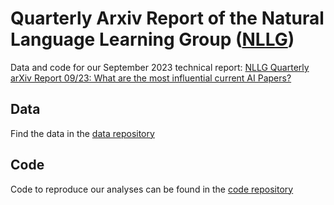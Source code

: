 # Quarterly Arxiv Report of the Natural Language Learning Group ([NLLG](https://nl2g.github.io/))

Data and code for our September 2023 technical report: [NLLG Quarterly arXiv Report 09/23: What are the most influential current AI Papers?](https://arxiv.org/abs/2312.05688)

## Data

Find the data in the [data repository](data/)

## Code

Code to reproduce our analyses can be found in the [code repository](code/)
